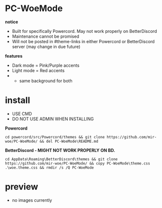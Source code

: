 # PC-WoeMode
<b> notice </b>
- Built for specifically Powercord. May not work properly on BetterDiscord
- Maintenance cannot be promised
- Will not be posted in #theme-links in either Powercord or BetterDiscord server (may change in due future)

<b> features </b>
- Dark mode = Pink/Purple accents
- Light mode = Red accents
- - same background for both

# install
- USE CMD
- DO NOT USE ADMIN WHEN INSTALLING

<b> Powercord </b>
```
cd powercord/src/Powercord/themes && git clone https://github.com/mir-woe/PC-WoeMode/ && del PC-WoeMode\README.md
```
<b> BetterDiscord - MIGHT NOT WORK PROPERLY ON BD. </b>
```
cd AppData\Roaming\BetterDiscord\themes && git clone https://github.com/mir-woe/PC-WoeMode/ && copy PC-WoeMode\theme.css .\woe.theme.css && rmdir /s /Q PC-WoeMode
```

# preview
- no images currently
